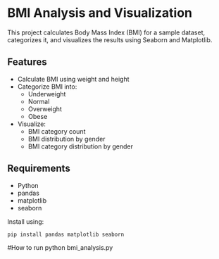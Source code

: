 # BMI Analysis and Visualization

This project calculates Body Mass Index (BMI) for a sample dataset, categorizes it, and visualizes the results using Seaborn and Matplotlib.

## Features

- Calculate BMI using weight and height
- Categorize BMI into:
  - Underweight
  - Normal
  - Overweight
  - Obese
- Visualize:
  - BMI category count
  - BMI distribution by gender
  - BMI category distribution by gender

## Requirements

- Python
- pandas
- matplotlib
- seaborn

Install using:

```bash
pip install pandas matplotlib seaborn
```
#How to run
python bmi_analysis.py

